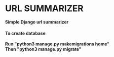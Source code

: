 <h1>URL SUMMARIZER</h1>
<b>Simple Django url summarizer<b>
  <b/>
  <h4>To create database</h4>
  <b>Run "python3 manage.py makemigrations home"</b>
  <br/>
  <b>Then "python3 manage.py migrate"</b>
